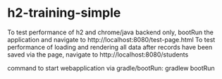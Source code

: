 # h2-training-simple

To test performance of h2 and chrome/java backend only, bootRun the application and navigate to http://localhost:8080/test-page.html
To test performance of loading and rendering all data after records have been saved via the page, navigate to http://localhost:8080/students

command to start webapplication via gradle/bootRun:
gradlew bootRun
